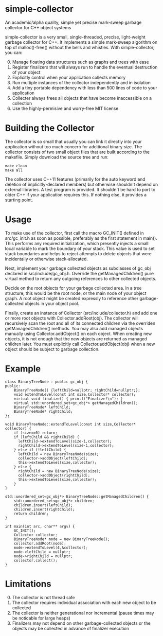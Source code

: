 # simple-collector
An academic/alpha quality, simple yet precise mark-sweep garbage collector for C++ object systems

simple-collector is a very small, single-threaded, precise, light-weight garbage collector for C++. It implements a simple mark-sweep algorithm on top of malloc()-free() without the bells and whistles. With simple-collector, you can:

0. Manage floating data structures such as graphs and trees with ease
0. Register finalizers that will always run to handle the eventual destruction of your object
0. Explicitly control when your application collects memory
0. Run multiple instances of the collector independently and in isolation
0. Add a tiny portable dependency with less than 500 lines of code to your application
0. Collecter always frees all objects that have become inaccessible on a collection
0. Use the highly-permisive and worry-free MIT license

# Building the Collector

The collector is so small that usually you can link it directly into your application without too much concern for additional binary size. The collector consists of two small object files that are built according to the makefile. Simply download the source tree and run:

```
make clean
make all
```

The collector uses C++11 features (primarily for the auto keyword and deletion of implicitly-declared members) but otherwise shouldn't depend on external libraries. A test program is provided. It shouldn't be hard to port to older C++ if your application requires this. If nothing else, it provides a starting point.

# Usage

To make use of the collector, first call the macro GC_INIT() defined in src/gc_init.h as soon as possible, preferably as the first statement in main(). This performs any required initialization, which presently injects a small local variable to mark the boundary of your stack. This value is used to set stack boundaries and helps to reject attempts to delete objects that were incidentally or otherwise stack-allocated. 

Next, implement your garbage collected objects as subclasses of gc_obj declared in src/include/gc_obj.h. Override the getManagedChildren() pure virtual method to return any outgoing references to other collected objects. 

Decide on the root objects for your garbage collected area. In a tree structure, this would be the root node, or the main node of your object graph. A root object might be created expressly to reference other garbage-collected objects in your object pool. 

Finally, create an instance of Collector (src/include/collector.h) and add one or more root objects with Collector.addRoot(obj). The collector will recursively scan the root and all of its connected children via the overriden getManagedChildren() methods. You may also add managed objects manually using Collector.addObject() on each object. When creating new objects, it is not enough that the new objects are returned as managed children later. You must explicitly call Collector.addObject(obj) when a new object should be subject to garbage collection. 

# Example

```
class BinaryTreeNode : public gc_obj {
public:
	BinaryTreeNode() {leftChild=nullptr; rightChild=nullptr;};
	void extendToLevel(const int size,Collector* collector);
	virtual void finalize() { printf("Finalize!\n"); }
	virtual std::unordered_set<gc_obj*> getManagedChildren();
	BinaryTreeNode* leftChild;
	BinaryTreeNode* rightChild;
};

void BinaryTreeNode::extendToLevel(const int size,Collector* collector) {
	if (size==0) return;
	if (leftChild && rightChild) {
	  leftChild->extendToLevel(size-1,collector);
	  rightChild->extendToLevel(size-1,collector);
	} else if (!leftChild) {
	  leftChild = new BinaryTreeNode(size);
	  collector->addObject(leftChild);
	  this->extendToLevel(size,collector);
	} else {
	  rightChild = new BinaryTreeNode(size);
	  collector->addObject(rightChild);
	  this->extendToLevel(size,collector);
	}
}

std::unordered_set<gc_obj*> BinaryTreeNode::getManagedChildren() {
	std::unordered_set<gc_obj*> children;
	children.insert(leftChild);
	children.insert(rightChild);
	return children;
}

int main(int arc, char** argv) {
	GC_INIT();
	Collector collector;
	BinaryTreeNode* node = new BinaryTreeNode();
	collector.addRoot(node);
	node->extendToLevel(4,&collector);
	node->leftChild = nullptr;
	node->rightChild = nullptr;
	collector.collect();
}
```

# Limitations

0. The collector is not thread safe
0. The collector requires individual association with each new object to be collected
0. The collector is neither generational nor incremental (pause times may be noticable for large heaps)
0. Finalizers may not depend on other garbage-collected objects or the objects may be collected in advance of finalizer execution
